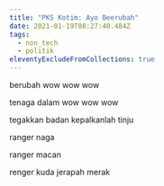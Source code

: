 ```yaml
---
title: "PKS Kotim: Ayo Beerubah"
date: 2021-01-19T08:27:40.484Z
tags:
  - non_tech
  - politik
eleventyExcludeFromCollections: true
---
```

berubah wow wow wow

tenaga dalam wow wow wow

tegakkan badan kepalkanlah tinju

ranger naga

ranger macan

renger kuda jerapah merak